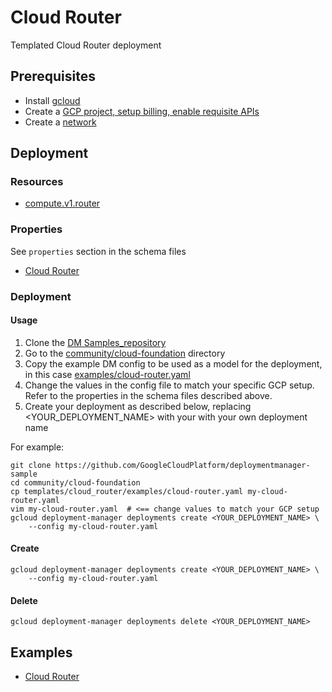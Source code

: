 # Cloud Router

Templated Cloud Router deployment

## Prerequisites
- Install [gcloud](https://cloud.google.com/sdk)
- Create a [GCP project, setup billing, enable requisite APIs](../project/README.md)
- Create a [network](../network/README.md)


## Deployment

### Resources

- [compute.v1.router](https://cloud.google.com/compute/docs/reference/rest/v1/routers)


### Properties

See `properties` section in the schema files

-  [Cloud Router](cloud_router.py.schema)


### Deployment

#### Usage

1. Clone the [DM Samples_repository](https://github.com/GoogleCloudPlatform/deploymentmanager-sample)
2. Go to the [community/cloud-foundation](community/cloud-foundation) directory
3. Copy the example DM config to be used as a model for the deployment, in this case [examples/cloud-router.yaml](examples/cloud-router.yaml)
4. Change the values in the config file to match your specific GCP setup.
   Refer to the properties in the schema files described above.
5. Create your deployment as described below, replacing <YOUR_DEPLOYMENT_NAME>
   with your with your own deployment name


For example:

```
git clone https://github.com/GoogleCloudPlatform/deploymentmanager-sample
cd community/cloud-foundation
cp templates/cloud_router/examples/cloud-router.yaml my-cloud-router.yaml
vim my-cloud-router.yaml  # <== change values to match your GCP setup
gcloud deployment-manager deployments create <YOUR_DEPLOYMENT_NAME> \
    --config my-cloud-router.yaml
```

#### Create

```
gcloud deployment-manager deployments create <YOUR_DEPLOYMENT_NAME> \
    --config my-cloud-router.yaml
```


#### Delete

```
gcloud deployment-manager deployments delete <YOUR_DEPLOYMENT_NAME>
```


## Examples

- [Cloud Router](examples/cloud-router.yaml)
